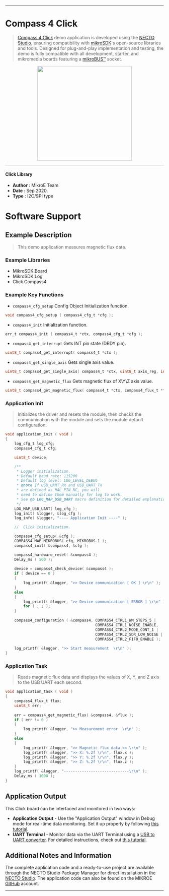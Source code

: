 
---
# Compass 4 Click

> [Compass 4 Click](https://www.mikroe.com/?pid_product=MIKROE-4231) demo application is developed using
the [NECTO Studio](https://www.mikroe.com/necto), ensuring compatibility with [mikroSDK](https://www.mikroe.com/mikrosdk)'s
open-source libraries and tools. Designed for plug-and-play implementation and testing, the demo is fully compatible with
all development, starter, and mikromedia boards featuring a [mikroBUS&trade;](https://www.mikroe.com/mikrobus) socket.

<p align="center">
  <img src="https://www.mikroe.com/?pid_product=MIKROE-4231&image=1" height=300px>
</p>

---

#### Click Library

- **Author**        : MikroE Team
- **Date**          : Sep 2020.
- **Type**          : I2C/SPI type

# Software Support

## Example Description

> This demo application measures magnetic flux data.

### Example Libraries

- MikroSDK.Board
- MikroSDK.Log
- Click.Compass4

### Example Key Functions

- `compass4_cfg_setup` Config Object Initialization function. 
```c
void compass4_cfg_setup ( compass4_cfg_t *cfg );
``` 
 
- `compass4_init` Initialization function. 
```c
err_t compass4_init ( compass4_t *ctx, compass4_cfg_t *cfg );
```

- `compass4_get_interrupt` Gets INT pin state (DRDY pin). 
```c
uint8_t compass4_get_interrupt( compass4_t *ctx );
```
 
- `compass4_get_single_axis` Gets single axis value. 
```c
uint8_t compass4_get_single_axis( compass4_t *ctx, uint8_t axis_reg, int16_t *axis_data );
```

- `compass4_get_magnetic_flux` Gets magnetic flux of X\Y\Z axis value. 
```c
uint8_t compass4_get_magnetic_flux( compass4_t *ctx, compass4_flux_t *flux );
```

### Application Init

> Initializes the driver and resets the module, then checks the communication with the module and sets the module default configuration.

```c
void application_init ( void )
{
    log_cfg_t log_cfg;
    compass4_cfg_t cfg;

    uint8_t device;

    /** 
     * Logger initialization.
     * Default baud rate: 115200
     * Default log level: LOG_LEVEL_DEBUG
     * @note If USB_UART_RX and USB_UART_TX 
     * are defined as HAL_PIN_NC, you will 
     * need to define them manually for log to work. 
     * See @b LOG_MAP_USB_UART macro definition for detailed explanation.
     */
    LOG_MAP_USB_UART( log_cfg );
    log_init( &logger, &log_cfg );
    log_info( &logger, "---- Application Init ----" );

    //  Click initialization.

    compass4_cfg_setup( &cfg );
    COMPASS4_MAP_MIKROBUS( cfg, MIKROBUS_1 );
    compass4_init( &compass4, &cfg );

    compass4_hardware_reset( &compass4 );
    Delay_ms ( 500 );
    
    device = compass4_check_device( &compass4 );
    if ( device == 0 )
    {
        log_printf( &logger, ">> Device communication [ OK ] \r\n" );
    }
    else
    {
        log_printf( &logger, ">> Device communication [ ERROR ] \r\n" );
        for ( ; ; );
    }
    
    compass4_configuration ( &compass4, COMPASS4_CTRL1_WM_STEPS_5 | 
                                        COMPASS4_CTRL1_NOISE_ENABLE,
                                        COMPASS4_CTRL2_MODE_CONT_1 | 
                                        COMPASS4_CTRL2_SDR_LOW_NOISE |
                                        COMPASS4_CTRL2_FIFO_ENABLE );
                             
    log_printf( &logger, ">> Start measurement  \r\n" );
}
```

### Application Task

> Reads magnetic flux data and displays the values of X, Y, and Z axis to the USB UART each second.

```c
void application_task ( void )
{
    compass4_flux_t flux;
    uint8_t err;
    
    err = compass4_get_magnetic_flux( &compass4, &flux );
    if ( err != 0 )
    {
        log_printf( &logger, ">> Measurement error  \r\n" );
    }
    else
    {
        log_printf( &logger, ">> Magnetic flux data << \r\n" );
        log_printf( &logger, ">> X: %.2f \r\n", flux.x );
        log_printf( &logger, ">> Y: %.2f \r\n", flux.y );
        log_printf( &logger, ">> Z: %.2f \r\n", flux.z );
    }
    log_printf( &logger, "-----------------------------\r\n" );
    Delay_ms ( 1000 );
}
```

## Application Output

This Click board can be interfaced and monitored in two ways:
- **Application Output** - Use the "Application Output" window in Debug mode for real-time data monitoring.
Set it up properly by following [this tutorial](https://www.youtube.com/watch?v=ta5yyk1Woy4).
- **UART Terminal** - Monitor data via the UART Terminal using
a [USB to UART converter](https://www.mikroe.com/click/interface/usb?interface*=uart,uart). For detailed instructions,
check out [this tutorial](https://help.mikroe.com/necto/v2/Getting%20Started/Tools/UARTTerminalTool).

## Additional Notes and Information

The complete application code and a ready-to-use project are available through the NECTO Studio Package Manager for 
direct installation in the [NECTO Studio](https://www.mikroe.com/necto). The application code can also be found on
the MIKROE [GitHub](https://github.com/MikroElektronika/mikrosdk_click_v2) account.

---
